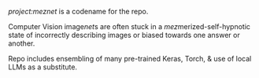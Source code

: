 *project:meznet* is a codename for the repo. 


Computer Vision image*net*s are often stuck in a *mez*merized-self-hypnotic state of incorrectly describing images or biased towards one answer or another. 

Repo includes ensembling of many pre-trained Keras, Torch, & use of local LLMs as a substitute.

